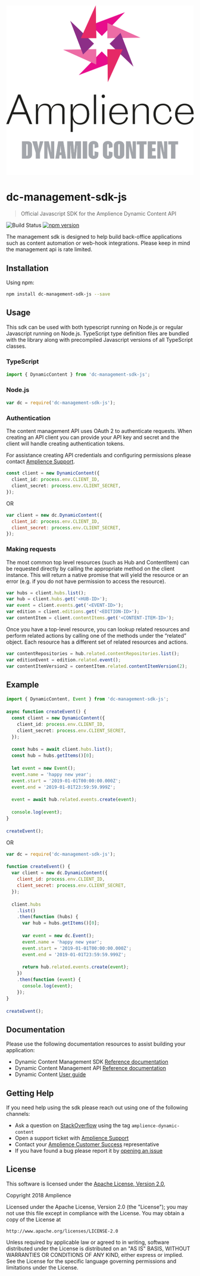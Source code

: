 [![Amplience Dynamic Content](media/header.png)](https://amplience.com/dynamic-content)

# dc-management-sdk-js

> Official Javascript SDK for the Amplience Dynamic Content API

![Build Status](<https://img.shields.io/github/workflow/status/amplience/dc-management-sdk-js/Run%20tests%20(Node.js%208.x,%2010.x,%2012.x)>)
[![npm version](https://badge.fury.io/js/dc-management-sdk-js.svg)](https://badge.fury.io/js/dc-management-sdk-js)

The management sdk is designed to help build back-office applications such as content automation or web-hook integrations. Please keep in mind the management api is rate limited.

## Installation

Using npm:

```sh
npm install dc-management-sdk-js --save
```

## Usage

This sdk can be used with both typescript running on Node.js or regular Javascript running on Node.js. TypeScript type definition files are bundled with the library along with precompiled Javascript versions of all TypeScript classes.

### TypeScript

```typescript
import { DynamicContent } from 'dc-management-sdk-js';
```

### Node.js

```js
var dc = require('dc-management-sdk-js');
```

### Authentication

The content management API uses OAuth 2 to authenticate requests.
When creating an API client you can provide your API key and secret
and the client will handle creating authentication tokens.

For assistance creating API credentials and configuring permissions please contact [Amplience Support](https://support.amplience.com/).

```typescript
const client = new DynamicContent({
  client_id: process.env.CLIENT_ID,
  client_secret: process.env.CLIENT_SECRET,
});
```

OR

```javascript
var client = new dc.DynamicContent({
  client_id: process.env.CLIENT_ID,
  client_secret: process.env.CLIENT_SECRET,
});
```

### Making requests

The most common top level resources (such as Hub and ContentItem) can be requested directly by calling the appropriate method on the client instance. This will return a native promise that will yield the resource or an error (e.g. if you do not have permission to access the resource).

```javascript
var hubs = client.hubs.list();
var hub = client.hubs.get('<HUB-ID>');
var event = client.events.get('<EVENT-ID>');
var edition = client.editions.get('<EDITION-ID>');
var contentItem = client.contentItems.get('<CONTENT-ITEM-ID>');
```

Once you have a top-level resource, you can lookup related resources and perform related actions by calling one of the methods under the “related” object. Each resource has a different set of related resources and actions.

```javascript
var contentRepositories = hub.related.contentRepositories.list();
var editionEvent = edition.related.event();
var contentItemVersion2 = contentItem.related.contentItemVersion(2);
```

## Example

```typescript
import { DynamicContent, Event } from 'dc-management-sdk-js';

async function createEvent() {
  const client = new DynamicContent({
    client_id: process.env.CLIENT_ID,
    client_secret: process.env.CLIENT_SECRET,
  });

  const hubs = await client.hubs.list();
  const hub = hubs.getItems()[0];

  let event = new Event();
  event.name = 'happy new year';
  event.start = '2019-01-01T00:00:00.000Z';
  event.end = '2019-01-01T23:59:59.999Z';

  event = await hub.related.events.create(event);

  console.log(event);
}

createEvent();
```

OR

```javascript
var dc = require('dc-management-sdk-js');

function createEvent() {
  var client = new dc.DynamicContent({
    client_id: process.env.CLIENT_ID,
    client_secret: process.env.CLIENT_SECRET,
  });

  client.hubs
    .list()
    .then(function (hubs) {
      var hub = hubs.getItems()[0];

      var event = new dc.Event();
      event.name = 'happy new year';
      event.start = '2019-01-01T00:00:00.000Z';
      event.end = '2019-01-01T23:59:59.999Z';

      return hub.related.events.create(event);
    })
    .then(function (event) {
      console.log(event);
    });
}

createEvent();
```

## Documentation

Please use the following documentation resources to assist building your application:

- Dynamic Content Management SDK [Reference documentation](https://amplience.github.io/dc-management-sdk-js/)
- Dynamic Content Management API [Reference documentation](https://amplience.com/docs/api/dynamic-content/management/)
- Dynamic Content [User guide](https://docs.amplience.net/)

## Getting Help

If you need help using the sdk please reach out using one of the following channels:

- Ask a question on [StackOverflow](https://stackoverflow.com/) using the tag `amplience-dynamic-content`
- Open a support ticket with [Amplience Support](https://support.amplience.com/)
- Contact your [Amplience Customer Success](https://amplience.com/customer-success) representative
- If you have found a bug please report it by [opening an issue](https://github.com/amplience/dc-management-sdk-js/issues/new)

## License

This software is licensed under the [Apache License, Version 2.0](http://www.apache.org/licenses/LICENSE-2.0),

Copyright 2018 Amplience

Licensed under the Apache License, Version 2.0 (the "License");
you may not use this file except in compliance with the License.
You may obtain a copy of the License at

    http://www.apache.org/licenses/LICENSE-2.0

Unless required by applicable law or agreed to in writing, software
distributed under the License is distributed on an "AS IS" BASIS,
WITHOUT WARRANTIES OR CONDITIONS OF ANY KIND, either express or implied.
See the License for the specific language governing permissions and
limitations under the License.
